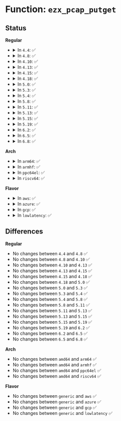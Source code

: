 # Function: <code>ezx_pcap_putget</code>

## Status
<b>Regular</b>
<ul>
<li>
<details>
<summary>In <code>4.4</code>: ✅</summary>

```c
int ezx_pcap_putget(struct pcap_chip *pcap, u32 *data);
```

**Collision:** Unique Static

**Inline:** No

**Transformation:** False

**Instances:**

```
In drivers/mfd/ezx-pcap.c (ffffffff8158b020)
Location: drivers/mfd/ezx-pcap.c:59
Inline: False
Direct callers:
  - drivers/mfd/ezx-pcap.c:ezx_pcap_write
  - drivers/mfd/ezx-pcap.c:ezx_pcap_read
  - drivers/mfd/ezx-pcap.c:ezx_pcap_set_bits
  - drivers/mfd/ezx-pcap.c:ezx_pcap_set_bits
```
**Symbols:**

```
ffffffff8158b020-ffffffff8158b0e0: ezx_pcap_putget (STB_LOCAL)
```
</details>
</li>
<li>
<details>
<summary>In <code>4.8</code>: ✅</summary>

```c
int ezx_pcap_putget(struct pcap_chip *pcap, u32 *data);
```

**Collision:** Unique Static

**Inline:** No

**Transformation:** False

**Instances:**

```
In drivers/mfd/ezx-pcap.c (ffffffff815e0280)
Location: drivers/mfd/ezx-pcap.c:59
Inline: False
Direct callers:
  - drivers/mfd/ezx-pcap.c:ezx_pcap_set_bits
  - drivers/mfd/ezx-pcap.c:ezx_pcap_set_bits
  - drivers/mfd/ezx-pcap.c:ezx_pcap_read
  - drivers/mfd/ezx-pcap.c:ezx_pcap_write
```
**Symbols:**

```
ffffffff815e0280-ffffffff815e034f: ezx_pcap_putget (STB_LOCAL)
```
</details>
</li>
<li>
<details>
<summary>In <code>4.10</code>: ✅</summary>

```c
int ezx_pcap_putget(struct pcap_chip *pcap, u32 *data);
```

**Collision:** Unique Static

**Inline:** No

**Transformation:** False

**Instances:**

```
In drivers/mfd/ezx-pcap.c (ffffffff8160cf20)
Location: drivers/mfd/ezx-pcap.c:59
Inline: False
Direct callers:
  - drivers/mfd/ezx-pcap.c:ezx_pcap_set_bits
  - drivers/mfd/ezx-pcap.c:ezx_pcap_set_bits
  - drivers/mfd/ezx-pcap.c:ezx_pcap_read
  - drivers/mfd/ezx-pcap.c:ezx_pcap_write
```
**Symbols:**

```
ffffffff8160cf20-ffffffff8160cfef: ezx_pcap_putget (STB_LOCAL)
```
</details>
</li>
<li>
<details>
<summary>In <code>4.13</code>: ✅</summary>

```c
int ezx_pcap_putget(struct pcap_chip *pcap, u32 *data);
```

**Collision:** Unique Static

**Inline:** No

**Transformation:** False

**Instances:**

```
In drivers/mfd/ezx-pcap.c (ffffffff81621000)
Location: drivers/mfd/ezx-pcap.c:59
Inline: False
Direct callers:
  - drivers/mfd/ezx-pcap.c:ezx_pcap_set_bits
  - drivers/mfd/ezx-pcap.c:ezx_pcap_set_bits
  - drivers/mfd/ezx-pcap.c:ezx_pcap_read
  - drivers/mfd/ezx-pcap.c:ezx_pcap_write
```
**Symbols:**

```
ffffffff81621000-ffffffff81621108: ezx_pcap_putget (STB_LOCAL)
```
</details>
</li>
<li>
<details>
<summary>In <code>4.15</code>: ✅</summary>

```c
int ezx_pcap_putget(struct pcap_chip *pcap, u32 *data);
```

**Collision:** Unique Static

**Inline:** No

**Transformation:** False

**Instances:**

```
In drivers/mfd/ezx-pcap.c (ffffffff81689820)
Location: drivers/mfd/ezx-pcap.c:59
Inline: False
Direct callers:
  - drivers/mfd/ezx-pcap.c:ezx_pcap_set_bits
  - drivers/mfd/ezx-pcap.c:ezx_pcap_set_bits
  - drivers/mfd/ezx-pcap.c:ezx_pcap_read
  - drivers/mfd/ezx-pcap.c:ezx_pcap_write
```
**Symbols:**

```
ffffffff81689820-ffffffff81689928: ezx_pcap_putget (STB_LOCAL)
```
</details>
</li>
<li>
<details>
<summary>In <code>4.18</code>: ✅</summary>

```c
int ezx_pcap_putget(struct pcap_chip *pcap, u32 *data);
```

**Collision:** Unique Static

**Inline:** No

**Transformation:** False

**Instances:**

```
In drivers/mfd/ezx-pcap.c (ffffffff816c5960)
Location: drivers/mfd/ezx-pcap.c:59
Inline: False
Direct callers:
  - drivers/mfd/ezx-pcap.c:ezx_pcap_set_bits
  - drivers/mfd/ezx-pcap.c:ezx_pcap_set_bits
  - drivers/mfd/ezx-pcap.c:ezx_pcap_read
  - drivers/mfd/ezx-pcap.c:ezx_pcap_write
```
**Symbols:**

```
ffffffff816c5960-ffffffff816c5a45: ezx_pcap_putget (STB_LOCAL)
```
</details>
</li>
<li>
<details>
<summary>In <code>5.0</code>: ✅</summary>

```c
int ezx_pcap_putget(struct pcap_chip *pcap, u32 *data);
```

**Collision:** Unique Static

**Inline:** No

**Transformation:** False

**Instances:**

```
In drivers/mfd/ezx-pcap.c (ffffffff816e6d50)
Location: drivers/mfd/ezx-pcap.c:59
Inline: False
Direct callers:
  - drivers/mfd/ezx-pcap.c:ezx_pcap_set_bits
  - drivers/mfd/ezx-pcap.c:ezx_pcap_set_bits
  - drivers/mfd/ezx-pcap.c:ezx_pcap_read
  - drivers/mfd/ezx-pcap.c:ezx_pcap_write
```
**Symbols:**

```
ffffffff816e6d50-ffffffff816e6e43: ezx_pcap_putget (STB_LOCAL)
```
</details>
</li>
<li>
<details>
<summary>In <code>5.3</code>: ✅</summary>

```c
int ezx_pcap_putget(struct pcap_chip *pcap, u32 *data);
```

**Collision:** Unique Static

**Inline:** No

**Transformation:** False

**Instances:**

```
In drivers/mfd/ezx-pcap.c (ffffffff81720540)
Location: drivers/mfd/ezx-pcap.c:55
Inline: False
Direct callers:
  - drivers/mfd/ezx-pcap.c:ezx_pcap_set_bits
  - drivers/mfd/ezx-pcap.c:ezx_pcap_set_bits
  - drivers/mfd/ezx-pcap.c:ezx_pcap_read
  - drivers/mfd/ezx-pcap.c:ezx_pcap_write
```
**Symbols:**

```
ffffffff81720540-ffffffff81720616: ezx_pcap_putget (STB_LOCAL)
```
</details>
</li>
<li>
<details>
<summary>In <code>5.4</code>: ✅</summary>

```c
int ezx_pcap_putget(struct pcap_chip *pcap, u32 *data);
```

**Collision:** Unique Static

**Inline:** No

**Transformation:** False

**Instances:**

```
In drivers/mfd/ezx-pcap.c (ffffffff817447d0)
Location: drivers/mfd/ezx-pcap.c:55
Inline: False
Direct callers:
  - drivers/mfd/ezx-pcap.c:ezx_pcap_set_bits
  - drivers/mfd/ezx-pcap.c:ezx_pcap_set_bits
  - drivers/mfd/ezx-pcap.c:ezx_pcap_read
  - drivers/mfd/ezx-pcap.c:ezx_pcap_write
```
**Symbols:**

```
ffffffff817447d0-ffffffff817448a6: ezx_pcap_putget (STB_LOCAL)
```
</details>
</li>
<li>
<details>
<summary>In <code>5.8</code>: ✅</summary>

```c
int ezx_pcap_putget(struct pcap_chip *pcap, u32 *data);
```

**Collision:** Unique Static

**Inline:** No

**Transformation:** False

**Instances:**

```
In drivers/mfd/ezx-pcap.c (ffffffff81802150)
Location: drivers/mfd/ezx-pcap.c:55
Inline: False
Direct callers:
  - drivers/mfd/ezx-pcap.c:ezx_pcap_probe
  - drivers/mfd/ezx-pcap.c:ezx_pcap_probe
  - drivers/mfd/ezx-pcap.c:ezx_pcap_probe
  - drivers/mfd/ezx-pcap.c:pcap_adc_irq
  - drivers/mfd/ezx-pcap.c:pcap_adc_irq
  - drivers/mfd/ezx-pcap.c:pcap_adc_irq
  - drivers/mfd/ezx-pcap.c:pcap_adc_trigger
  - drivers/mfd/ezx-pcap.c:pcap_adc_trigger
  - drivers/mfd/ezx-pcap.c:pcap_adc_trigger
  - drivers/mfd/ezx-pcap.c:pcap_adc_trigger
  - drivers/mfd/ezx-pcap.c:pcap_adc_trigger
  - drivers/mfd/ezx-pcap.c:pcap_set_ts_bits
  - drivers/mfd/ezx-pcap.c:pcap_set_ts_bits
  - drivers/mfd/ezx-pcap.c:pcap_isr_work
  - drivers/mfd/ezx-pcap.c:pcap_isr_work
  - drivers/mfd/ezx-pcap.c:pcap_isr_work
  - drivers/mfd/ezx-pcap.c:pcap_isr_work
  - drivers/mfd/ezx-pcap.c:pcap_isr_work
  - drivers/mfd/ezx-pcap.c:pcap_isr_work
  - drivers/mfd/ezx-pcap.c:pcap_msr_work
  - drivers/mfd/ezx-pcap.c:ezx_pcap_set_bits
  - drivers/mfd/ezx-pcap.c:ezx_pcap_set_bits
```
**Symbols:**

```
ffffffff81802150-ffffffff8180222f: ezx_pcap_putget (STB_LOCAL)
```
</details>
</li>
<li>
<details>
<summary>In <code>5.11</code>: ✅</summary>

```c
int ezx_pcap_putget(struct pcap_chip *pcap, u32 *data);
```

**Collision:** Unique Static

**Inline:** No

**Transformation:** False

**Instances:**

```
In drivers/mfd/ezx-pcap.c (ffffffff81812fe0)
Location: drivers/mfd/ezx-pcap.c:55
Inline: False
Direct callers:
  - drivers/mfd/ezx-pcap.c:ezx_pcap_probe
  - drivers/mfd/ezx-pcap.c:ezx_pcap_probe
  - drivers/mfd/ezx-pcap.c:ezx_pcap_probe
  - drivers/mfd/ezx-pcap.c:pcap_adc_irq
  - drivers/mfd/ezx-pcap.c:pcap_adc_irq
  - drivers/mfd/ezx-pcap.c:pcap_adc_irq
  - drivers/mfd/ezx-pcap.c:pcap_adc_trigger
  - drivers/mfd/ezx-pcap.c:pcap_adc_trigger
  - drivers/mfd/ezx-pcap.c:pcap_adc_trigger
  - drivers/mfd/ezx-pcap.c:pcap_adc_trigger
  - drivers/mfd/ezx-pcap.c:pcap_adc_trigger
  - drivers/mfd/ezx-pcap.c:pcap_set_ts_bits
  - drivers/mfd/ezx-pcap.c:pcap_set_ts_bits
  - drivers/mfd/ezx-pcap.c:pcap_isr_work
  - drivers/mfd/ezx-pcap.c:pcap_isr_work
  - drivers/mfd/ezx-pcap.c:pcap_isr_work
  - drivers/mfd/ezx-pcap.c:pcap_isr_work
  - drivers/mfd/ezx-pcap.c:pcap_isr_work
  - drivers/mfd/ezx-pcap.c:pcap_isr_work
  - drivers/mfd/ezx-pcap.c:pcap_msr_work
  - drivers/mfd/ezx-pcap.c:ezx_pcap_set_bits
  - drivers/mfd/ezx-pcap.c:ezx_pcap_set_bits
```
**Symbols:**

```
ffffffff81812fe0-ffffffff818130bf: ezx_pcap_putget (STB_LOCAL)
```
</details>
</li>
<li>
<details>
<summary>In <code>5.13</code>: ✅</summary>

```c
int ezx_pcap_putget(struct pcap_chip *pcap, u32 *data);
```

**Collision:** Unique Static

**Inline:** No

**Transformation:** False

**Instances:**

```
In drivers/mfd/ezx-pcap.c (ffffffff817f7700)
Location: drivers/mfd/ezx-pcap.c:55
Inline: False
Direct callers:
  - drivers/mfd/ezx-pcap.c:ezx_pcap_probe
  - drivers/mfd/ezx-pcap.c:ezx_pcap_probe
  - drivers/mfd/ezx-pcap.c:ezx_pcap_probe
  - drivers/mfd/ezx-pcap.c:pcap_adc_irq
  - drivers/mfd/ezx-pcap.c:pcap_adc_irq
  - drivers/mfd/ezx-pcap.c:pcap_adc_irq
  - drivers/mfd/ezx-pcap.c:pcap_adc_trigger
  - drivers/mfd/ezx-pcap.c:pcap_adc_trigger
  - drivers/mfd/ezx-pcap.c:pcap_adc_trigger
  - drivers/mfd/ezx-pcap.c:pcap_adc_trigger
  - drivers/mfd/ezx-pcap.c:pcap_adc_trigger
  - drivers/mfd/ezx-pcap.c:pcap_set_ts_bits
  - drivers/mfd/ezx-pcap.c:pcap_set_ts_bits
  - drivers/mfd/ezx-pcap.c:pcap_isr_work
  - drivers/mfd/ezx-pcap.c:pcap_isr_work
  - drivers/mfd/ezx-pcap.c:pcap_isr_work
  - drivers/mfd/ezx-pcap.c:pcap_isr_work
  - drivers/mfd/ezx-pcap.c:pcap_isr_work
  - drivers/mfd/ezx-pcap.c:pcap_isr_work
  - drivers/mfd/ezx-pcap.c:pcap_msr_work
  - drivers/mfd/ezx-pcap.c:ezx_pcap_set_bits
  - drivers/mfd/ezx-pcap.c:ezx_pcap_set_bits
```
**Symbols:**

```
ffffffff817f7700-ffffffff817f77d6: ezx_pcap_putget (STB_LOCAL)
```
</details>
</li>
<li>
<details>
<summary>In <code>5.15</code>: ✅</summary>

```c
int ezx_pcap_putget(struct pcap_chip *pcap, u32 *data);
```

**Collision:** Unique Static

**Inline:** No

**Transformation:** False

**Instances:**

```
In drivers/mfd/ezx-pcap.c (ffffffff81880a30)
Location: drivers/mfd/ezx-pcap.c:55
Inline: False
Direct callers:
  - drivers/mfd/ezx-pcap.c:ezx_pcap_probe
  - drivers/mfd/ezx-pcap.c:ezx_pcap_probe
  - drivers/mfd/ezx-pcap.c:ezx_pcap_probe
  - drivers/mfd/ezx-pcap.c:pcap_adc_irq
  - drivers/mfd/ezx-pcap.c:pcap_adc_irq
  - drivers/mfd/ezx-pcap.c:pcap_adc_irq
  - drivers/mfd/ezx-pcap.c:pcap_adc_trigger
  - drivers/mfd/ezx-pcap.c:pcap_adc_trigger
  - drivers/mfd/ezx-pcap.c:pcap_adc_trigger
  - drivers/mfd/ezx-pcap.c:pcap_adc_trigger
  - drivers/mfd/ezx-pcap.c:pcap_adc_trigger
  - drivers/mfd/ezx-pcap.c:pcap_set_ts_bits
  - drivers/mfd/ezx-pcap.c:pcap_set_ts_bits
  - drivers/mfd/ezx-pcap.c:pcap_isr_work
  - drivers/mfd/ezx-pcap.c:pcap_isr_work
  - drivers/mfd/ezx-pcap.c:pcap_isr_work
  - drivers/mfd/ezx-pcap.c:pcap_isr_work
  - drivers/mfd/ezx-pcap.c:pcap_isr_work
  - drivers/mfd/ezx-pcap.c:pcap_isr_work
  - drivers/mfd/ezx-pcap.c:pcap_msr_work
  - drivers/mfd/ezx-pcap.c:ezx_pcap_set_bits
  - drivers/mfd/ezx-pcap.c:ezx_pcap_set_bits
```
**Symbols:**

```
ffffffff81880a30-ffffffff81880b06: ezx_pcap_putget (STB_LOCAL)
```
</details>
</li>
<li>
<details>
<summary>In <code>5.19</code>: ✅</summary>

```c
int ezx_pcap_putget(struct pcap_chip *pcap, u32 *data);
```

**Collision:** Unique Static

**Inline:** No

**Transformation:** False

**Instances:**

```
In drivers/mfd/ezx-pcap.c (ffffffff819c9170)
Location: drivers/mfd/ezx-pcap.c:55
Inline: False
Direct callers:
  - drivers/mfd/ezx-pcap.c:ezx_pcap_probe
  - drivers/mfd/ezx-pcap.c:ezx_pcap_probe
  - drivers/mfd/ezx-pcap.c:ezx_pcap_probe
  - drivers/mfd/ezx-pcap.c:pcap_adc_irq
  - drivers/mfd/ezx-pcap.c:pcap_adc_irq
  - drivers/mfd/ezx-pcap.c:pcap_adc_irq
  - drivers/mfd/ezx-pcap.c:pcap_adc_trigger
  - drivers/mfd/ezx-pcap.c:pcap_adc_trigger
  - drivers/mfd/ezx-pcap.c:pcap_adc_trigger
  - drivers/mfd/ezx-pcap.c:pcap_adc_trigger
  - drivers/mfd/ezx-pcap.c:pcap_adc_trigger
  - drivers/mfd/ezx-pcap.c:pcap_set_ts_bits
  - drivers/mfd/ezx-pcap.c:pcap_set_ts_bits
  - drivers/mfd/ezx-pcap.c:pcap_isr_work
  - drivers/mfd/ezx-pcap.c:pcap_isr_work
  - drivers/mfd/ezx-pcap.c:pcap_isr_work
  - drivers/mfd/ezx-pcap.c:pcap_isr_work
  - drivers/mfd/ezx-pcap.c:pcap_isr_work
  - drivers/mfd/ezx-pcap.c:pcap_isr_work
  - drivers/mfd/ezx-pcap.c:pcap_msr_work
  - drivers/mfd/ezx-pcap.c:ezx_pcap_set_bits
  - drivers/mfd/ezx-pcap.c:ezx_pcap_set_bits
```
**Symbols:**

```
ffffffff819c9170-ffffffff819c9270: ezx_pcap_putget (STB_LOCAL)
```
</details>
</li>
<li>
<details>
<summary>In <code>6.2</code>: ✅</summary>

```c
int ezx_pcap_putget(struct pcap_chip *pcap, u32 *data);
```

**Collision:** Unique Static

**Inline:** No

**Transformation:** False

**Instances:**

```
In drivers/mfd/ezx-pcap.c (ffffffff81b404e0)
Location: drivers/mfd/ezx-pcap.c:55
Inline: False
Direct callers:
  - drivers/mfd/ezx-pcap.c:ezx_pcap_probe
  - drivers/mfd/ezx-pcap.c:ezx_pcap_probe
  - drivers/mfd/ezx-pcap.c:ezx_pcap_probe
  - drivers/mfd/ezx-pcap.c:pcap_adc_irq
  - drivers/mfd/ezx-pcap.c:pcap_adc_irq
  - drivers/mfd/ezx-pcap.c:pcap_adc_irq
  - drivers/mfd/ezx-pcap.c:pcap_adc_trigger
  - drivers/mfd/ezx-pcap.c:pcap_adc_trigger
  - drivers/mfd/ezx-pcap.c:pcap_adc_trigger
  - drivers/mfd/ezx-pcap.c:pcap_adc_trigger
  - drivers/mfd/ezx-pcap.c:pcap_adc_trigger
  - drivers/mfd/ezx-pcap.c:pcap_set_ts_bits
  - drivers/mfd/ezx-pcap.c:pcap_set_ts_bits
  - drivers/mfd/ezx-pcap.c:pcap_isr_work
  - drivers/mfd/ezx-pcap.c:pcap_isr_work
  - drivers/mfd/ezx-pcap.c:pcap_isr_work
  - drivers/mfd/ezx-pcap.c:pcap_isr_work
  - drivers/mfd/ezx-pcap.c:pcap_isr_work
  - drivers/mfd/ezx-pcap.c:pcap_isr_work
  - drivers/mfd/ezx-pcap.c:pcap_msr_work
  - drivers/mfd/ezx-pcap.c:ezx_pcap_set_bits
  - drivers/mfd/ezx-pcap.c:ezx_pcap_set_bits
```
**Symbols:**

```
ffffffff81b404e0-ffffffff81b405e9: ezx_pcap_putget (STB_LOCAL)
```
</details>
</li>
<li>
<details>
<summary>In <code>6.5</code>: ✅</summary>

```c
int ezx_pcap_putget(struct pcap_chip *pcap, u32 *data);
```

**Collision:** Unique Static

**Inline:** No

**Transformation:** False

**Instances:**

```
In drivers/mfd/ezx-pcap.c (ffffffff81b93850)
Location: drivers/mfd/ezx-pcap.c:55
Inline: False
Direct callers:
  - drivers/mfd/ezx-pcap.c:ezx_pcap_probe
  - drivers/mfd/ezx-pcap.c:ezx_pcap_probe
  - drivers/mfd/ezx-pcap.c:ezx_pcap_probe
  - drivers/mfd/ezx-pcap.c:pcap_adc_irq
  - drivers/mfd/ezx-pcap.c:pcap_adc_irq
  - drivers/mfd/ezx-pcap.c:pcap_adc_irq
  - drivers/mfd/ezx-pcap.c:pcap_adc_trigger
  - drivers/mfd/ezx-pcap.c:pcap_adc_trigger
  - drivers/mfd/ezx-pcap.c:pcap_adc_trigger
  - drivers/mfd/ezx-pcap.c:pcap_adc_trigger
  - drivers/mfd/ezx-pcap.c:pcap_adc_trigger
  - drivers/mfd/ezx-pcap.c:pcap_set_ts_bits
  - drivers/mfd/ezx-pcap.c:pcap_set_ts_bits
  - drivers/mfd/ezx-pcap.c:pcap_isr_work
  - drivers/mfd/ezx-pcap.c:pcap_isr_work
  - drivers/mfd/ezx-pcap.c:pcap_isr_work
  - drivers/mfd/ezx-pcap.c:pcap_isr_work
  - drivers/mfd/ezx-pcap.c:pcap_isr_work
  - drivers/mfd/ezx-pcap.c:pcap_isr_work
  - drivers/mfd/ezx-pcap.c:pcap_msr_work
  - drivers/mfd/ezx-pcap.c:ezx_pcap_set_bits
  - drivers/mfd/ezx-pcap.c:ezx_pcap_set_bits
```
**Symbols:**

```
ffffffff81b93850-ffffffff81b93952: ezx_pcap_putget (STB_LOCAL)
```
</details>
</li>
<li>
<details>
<summary>In <code>6.8</code>: ✅</summary>

```c
int ezx_pcap_putget(struct pcap_chip *pcap, u32 *data);
```

**Collision:** Unique Static

**Inline:** No

**Transformation:** False

**Instances:**

```
In drivers/mfd/ezx-pcap.c (ffffffff81be77f0)
Location: drivers/mfd/ezx-pcap.c:55
Inline: False
Direct callers:
  - drivers/mfd/ezx-pcap.c:ezx_pcap_probe
  - drivers/mfd/ezx-pcap.c:ezx_pcap_probe
  - drivers/mfd/ezx-pcap.c:ezx_pcap_probe
  - drivers/mfd/ezx-pcap.c:pcap_adc_irq
  - drivers/mfd/ezx-pcap.c:pcap_adc_irq
  - drivers/mfd/ezx-pcap.c:pcap_adc_irq
  - drivers/mfd/ezx-pcap.c:pcap_adc_trigger
  - drivers/mfd/ezx-pcap.c:pcap_adc_trigger
  - drivers/mfd/ezx-pcap.c:pcap_adc_trigger
  - drivers/mfd/ezx-pcap.c:pcap_adc_trigger
  - drivers/mfd/ezx-pcap.c:pcap_adc_trigger
  - drivers/mfd/ezx-pcap.c:pcap_set_ts_bits
  - drivers/mfd/ezx-pcap.c:pcap_set_ts_bits
  - drivers/mfd/ezx-pcap.c:pcap_isr_work
  - drivers/mfd/ezx-pcap.c:pcap_isr_work
  - drivers/mfd/ezx-pcap.c:pcap_isr_work
  - drivers/mfd/ezx-pcap.c:pcap_isr_work
  - drivers/mfd/ezx-pcap.c:pcap_isr_work
  - drivers/mfd/ezx-pcap.c:pcap_isr_work
  - drivers/mfd/ezx-pcap.c:pcap_msr_work
  - drivers/mfd/ezx-pcap.c:ezx_pcap_set_bits
  - drivers/mfd/ezx-pcap.c:ezx_pcap_set_bits
```
**Symbols:**

```
ffffffff81be77f0-ffffffff81be78f2: ezx_pcap_putget (STB_LOCAL)
```
</details>
</li>
</ul>
<b>Arch</b>
<ul>
<li>
<details>
<summary>In <code>arm64</code>: ✅</summary>

```c
int ezx_pcap_putget(struct pcap_chip *pcap, u32 *data);
```

**Collision:** Unique Static

**Inline:** No

**Transformation:** False

**Instances:**

```
In drivers/mfd/ezx-pcap.c (ffff800010940a20)
Location: drivers/mfd/ezx-pcap.c:55
Inline: False
Direct callers:
  - drivers/mfd/ezx-pcap.c:ezx_pcap_set_bits
  - drivers/mfd/ezx-pcap.c:ezx_pcap_set_bits
  - drivers/mfd/ezx-pcap.c:ezx_pcap_read
  - drivers/mfd/ezx-pcap.c:ezx_pcap_write
```
**Symbols:**

```
ffff800010940a20-ffff800010940af4: ezx_pcap_putget (STB_LOCAL)
```
</details>
</li>
<li>
<details>
<summary>In <code>armhf</code>: ✅</summary>

```c
int ezx_pcap_putget(struct pcap_chip *pcap, u32 *data);
```

**Collision:** Unique Static

**Inline:** No

**Transformation:** False

**Instances:**

```
In drivers/mfd/ezx-pcap.c (c0a29ecc)
Location: drivers/mfd/ezx-pcap.c:55
Inline: False
Direct callers:
  - drivers/mfd/ezx-pcap.c:ezx_pcap_set_bits
  - drivers/mfd/ezx-pcap.c:ezx_pcap_set_bits
  - drivers/mfd/ezx-pcap.c:ezx_pcap_read
  - drivers/mfd/ezx-pcap.c:ezx_pcap_write
```
**Symbols:**

```
c0a29ecc-c0a29f9c: ezx_pcap_putget (STB_LOCAL)
```
</details>
</li>
<li>
<details>
<summary>In <code>ppc64el</code>: ✅</summary>

```c
int ezx_pcap_putget(struct pcap_chip *pcap, u32 *data);
```

**Collision:** Unique Static

**Inline:** No

**Transformation:** False

**Instances:**

```
In drivers/mfd/ezx-pcap.c (c0000000009e9480)
Location: drivers/mfd/ezx-pcap.c:55
Inline: False
Direct callers:
  - drivers/mfd/ezx-pcap.c:ezx_pcap_set_bits
  - drivers/mfd/ezx-pcap.c:ezx_pcap_set_bits
  - drivers/mfd/ezx-pcap.c:ezx_pcap_read
  - drivers/mfd/ezx-pcap.c:ezx_pcap_write
```
**Symbols:**

```
c0000000009e9480-c0000000009e9580: ezx_pcap_putget (STB_LOCAL)
```
</details>
</li>
<li>
<details>
<summary>In <code>riscv64</code>: ✅</summary>

```c
int ezx_pcap_putget(struct pcap_chip *pcap, u32 *data);
```

**Collision:** Unique Static

**Inline:** No

**Transformation:** False

**Instances:**

```
In drivers/mfd/ezx-pcap.c (ffffffe0005b4162)
Location: drivers/mfd/ezx-pcap.c:55
Inline: False
Direct callers:
  - drivers/mfd/ezx-pcap.c:ezx_pcap_set_bits
  - drivers/mfd/ezx-pcap.c:ezx_pcap_set_bits
  - drivers/mfd/ezx-pcap.c:ezx_pcap_read
  - drivers/mfd/ezx-pcap.c:ezx_pcap_write
```
**Symbols:**

```
ffffffe0005b4162-ffffffe0005b4232: ezx_pcap_putget (STB_LOCAL)
```
</details>
</li>
</ul>
<b>Flavor</b>
<ul>
<li>
<details>
<summary>In <code>aws</code>: ✅</summary>

```c
int ezx_pcap_putget(struct pcap_chip *pcap, u32 *data);
```

**Collision:** Unique Static

**Inline:** No

**Transformation:** False

**Instances:**

```
In drivers/mfd/ezx-pcap.c (ffffffff81702870)
Location: drivers/mfd/ezx-pcap.c:55
Inline: False
Direct callers:
  - drivers/mfd/ezx-pcap.c:ezx_pcap_set_bits
  - drivers/mfd/ezx-pcap.c:ezx_pcap_set_bits
  - drivers/mfd/ezx-pcap.c:ezx_pcap_read
  - drivers/mfd/ezx-pcap.c:ezx_pcap_write
```
**Symbols:**

```
ffffffff81702870-ffffffff81702946: ezx_pcap_putget (STB_LOCAL)
```
</details>
</li>
<li>
<details>
<summary>In <code>azure</code>: ✅</summary>

```c
int ezx_pcap_putget(struct pcap_chip *pcap, u32 *data);
```

**Collision:** Unique Static

**Inline:** No

**Transformation:** False

**Instances:**

```
In drivers/mfd/ezx-pcap.c (ffffffff816d6680)
Location: drivers/mfd/ezx-pcap.c:55
Inline: False
Direct callers:
  - drivers/mfd/ezx-pcap.c:ezx_pcap_set_bits
  - drivers/mfd/ezx-pcap.c:ezx_pcap_set_bits
  - drivers/mfd/ezx-pcap.c:ezx_pcap_read
  - drivers/mfd/ezx-pcap.c:ezx_pcap_write
```
**Symbols:**

```
ffffffff816d6680-ffffffff816d6756: ezx_pcap_putget (STB_LOCAL)
```
</details>
</li>
<li>
<details>
<summary>In <code>gcp</code>: ✅</summary>

```c
int ezx_pcap_putget(struct pcap_chip *pcap, u32 *data);
```

**Collision:** Unique Static

**Inline:** No

**Transformation:** False

**Instances:**

```
In drivers/mfd/ezx-pcap.c (ffffffff81737c90)
Location: drivers/mfd/ezx-pcap.c:55
Inline: False
Direct callers:
  - drivers/mfd/ezx-pcap.c:ezx_pcap_set_bits
  - drivers/mfd/ezx-pcap.c:ezx_pcap_set_bits
  - drivers/mfd/ezx-pcap.c:ezx_pcap_read
  - drivers/mfd/ezx-pcap.c:ezx_pcap_write
```
**Symbols:**

```
ffffffff81737c90-ffffffff81737d66: ezx_pcap_putget (STB_LOCAL)
```
</details>
</li>
<li>
<details>
<summary>In <code>lowlatency</code>: ✅</summary>

```c
int ezx_pcap_putget(struct pcap_chip *pcap, u32 *data);
```

**Collision:** Unique Static

**Inline:** No

**Transformation:** False

**Instances:**

```
In drivers/mfd/ezx-pcap.c (ffffffff817530d0)
Location: drivers/mfd/ezx-pcap.c:55
Inline: False
Direct callers:
  - drivers/mfd/ezx-pcap.c:ezx_pcap_set_bits
  - drivers/mfd/ezx-pcap.c:ezx_pcap_set_bits
  - drivers/mfd/ezx-pcap.c:ezx_pcap_read
  - drivers/mfd/ezx-pcap.c:ezx_pcap_write
```
**Symbols:**

```
ffffffff817530d0-ffffffff817531a6: ezx_pcap_putget (STB_LOCAL)
```
</details>
</li>
</ul>

## Differences
<b>Regular</b>
<ul>
<li>
No changes between <code>4.4</code> and <code>4.8</code> ✅
</li>
<li>
No changes between <code>4.8</code> and <code>4.10</code> ✅
</li>
<li>
No changes between <code>4.10</code> and <code>4.13</code> ✅
</li>
<li>
No changes between <code>4.13</code> and <code>4.15</code> ✅
</li>
<li>
No changes between <code>4.15</code> and <code>4.18</code> ✅
</li>
<li>
No changes between <code>4.18</code> and <code>5.0</code> ✅
</li>
<li>
No changes between <code>5.0</code> and <code>5.3</code> ✅
</li>
<li>
No changes between <code>5.3</code> and <code>5.4</code> ✅
</li>
<li>
No changes between <code>5.4</code> and <code>5.8</code> ✅
</li>
<li>
No changes between <code>5.8</code> and <code>5.11</code> ✅
</li>
<li>
No changes between <code>5.11</code> and <code>5.13</code> ✅
</li>
<li>
No changes between <code>5.13</code> and <code>5.15</code> ✅
</li>
<li>
No changes between <code>5.15</code> and <code>5.19</code> ✅
</li>
<li>
No changes between <code>5.19</code> and <code>6.2</code> ✅
</li>
<li>
No changes between <code>6.2</code> and <code>6.5</code> ✅
</li>
<li>
No changes between <code>6.5</code> and <code>6.8</code> ✅
</li>
</ul>
<b>Arch</b>
<ul>
<li>
No changes between <code>amd64</code> and <code>arm64</code> ✅
</li>
<li>
No changes between <code>amd64</code> and <code>armhf</code> ✅
</li>
<li>
No changes between <code>amd64</code> and <code>ppc64el</code> ✅
</li>
<li>
No changes between <code>amd64</code> and <code>riscv64</code> ✅
</li>
</ul>
<b>Flavor</b>
<ul>
<li>
No changes between <code>generic</code> and <code>aws</code> ✅
</li>
<li>
No changes between <code>generic</code> and <code>azure</code> ✅
</li>
<li>
No changes between <code>generic</code> and <code>gcp</code> ✅
</li>
<li>
No changes between <code>generic</code> and <code>lowlatency</code> ✅
</li>
</ul>
